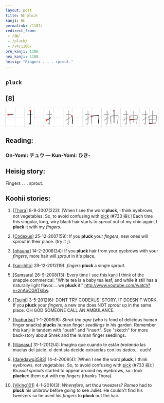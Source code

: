 ```yaml
---
layout: post
title: 抽 pluck
kanji: 抽
permalink: /1187/
redirect_from:
 - /抽/
 - /pluck/
 - /v4/1106/
pre_kanji: 1186
nex_kanji: 1188
heisig: "Fingers . . . sprout."
---
```


## `pluck`

## [8]

<div class="stroke"><img src="../images/E68ABD.png" /></div>

## Reading:

### On-Yomi: チュウ &mdash; Kun-Yomi: ひき-

## Heisig story:

Fingers . . . sprout.

## Koohii stories:

1) [<a href="http://kanji.koohii.com/profile/Thora">Thora</a>] 8-9-2007(223): [When I see the word<strong> pluck</strong>, I think eyebrows, not vegetables. So, to avoid confusing with <a href="../733">pick</a> (#733 採):] Each time this singular, long, wiry black hair starts to <em>sprout</em> out of my chin again, I<strong> pluck</strong> it with my <em>fingers</em>.

2) [<a href="http://kanji.koohii.com/profile/Codexus">Codexus</a>] 25-12-2007(59): If you<strong> pluck</strong> your <em>fingers</em>, new ones will <em>sprout</em> in their place. (try it ;).

3) [<a href="http://kanji.koohii.com/profile/phauna">phauna</a>] 14-2-2008(24): If you<strong> pluck</strong> hair from your eyebrows with your <em>fingers</em>, more hair will <em>sprout</em> in it&#039;s place.

4) [<a href="http://kanji.koohii.com/profile/kanjihito">kanjihito</a>] 29-12-2012(19): <em>fingers</em><strong> pluck</strong> a single <em>sprout</em>.

5) [<a href="http://kanji.koohii.com/profile/Samsara">Samsara</a>] 26-9-2008(13): Every time I see this kanji I think of the snapple commerical: &quot;White tea is a baby tea leaf, and while it still has a naturally light flavor.... we<strong> pluck</strong> it.&quot; <a href="http://www.youtube.com/watch?v=znAoCGATk8w">http://www.youtube.com/watch?v=znAoCGATk8w</a>.

6) [<a href="http://kanji.koohii.com/profile/Tsuini">Tsuini</a>] 3-5-2012(6): DONT TRY CODEXUS&#039; STORY. IT DOESN&#039;T WORK. If you<strong> pluck</strong> your <em>fingers</em>, a new one does NOT <em>sprout</em> up in the same place. OH GOD SOMEONE CALL AN AMBULANCE.

7) [<a href="http://kanji.koohii.com/profile/fuaburisu">fuaburisu</a>] 1-1-2006(6): <em>Shrek the ogre</em> (who is fond of delicious human finger snacks)<strong> pluck</strong>s human finger <em>seedlings</em> in his garden. Remember this kanji in tandem with &quot;push&quot; and &quot;insert&quot;. See &quot;sketch&quot; for more back-story about Shrek and the human finger seedlings.

8) [<a href="http://kanji.koohii.com/profile/lilianasu">lilianasu</a>] 31-1-2012(4): Imagina que cuando te están <em>brotando</em> las muelas del juicio, el dentista decide extraerlas con los <em>dedos</em>... ouch!

9) [<a href="http://kanji.koohii.com/profile/daredawg3583">daredawg3583</a>] 14-4-2008(4): [When I see the word<strong> pluck</strong>, I think eyebrows, not vegetables. So, to avoid confusing with <a href="../733">pick</a> (#733 採):] <em>Brussel sprouts</em> started to appear aruond my eyebrows, so i took<strong> pluck</strong>ed them out with my <em>fingers</em> (thanks Thora).

10) [<a href="http://kanji.koohii.com/profile/Viking101">Viking101</a>] 4-1-2010(3): <em>Wherefore</em>, art thou tweezers? <em>Romeo</em> had to<strong> pluck</strong> his unibrow before going to see Juliet. He couldn&#039;t find his tweezers so he used his <em>fingers</em> to<strong> pluck</strong> out the hair.
